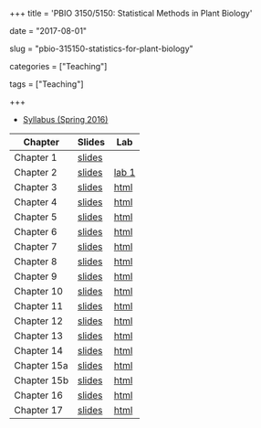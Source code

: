 +++
title = 'PBIO 3150/5150: Statistical Methods in Plant Biology'

date = "2017-08-01"

slug =  "pbio-315150-statistics-for-plant-biology"

categories = ["Teaching"]

tags = ["Teaching"]

+++

- [Syllabus (Spring 2016)](/teaching/pbio/syllabus2016.pdf) 

| Chapter       | Slides                             | Lab                                |
| ------------- | --------------------------------   | -------------                      |
| Chapter 1     | [slides](/teaching/pbio/ch1.pdf)   |                                    |
| Chapter 2     | [slides](/teaching/pbio/ch2.pdf)   | [lab 1](/teaching/pbio/Lab01.html)           |
| Chapter 3     | [slides](/teaching/pbio/ch3.pdf)   | [html]()                           |
| Chapter 4     | [slides](/teaching/pbio/ch4.pdf)   | [html]()                           |
| Chapter 5     | [slides](/teaching/pbio/ch5.pdf)   | [html]()                           |
| Chapter 6     | [slides](/teaching/pbio/ch6.pdf)   | [html]()                           |
| Chapter 7     | [slides](/teaching/pbio/ch7.pdf)   | [html]()                           |
| Chapter 8     | [slides](/teaching/pbio/ch8.pdf)   | [html]()                           |
| Chapter 9     | [slides](/teaching/pbio/ch9.pdf)   | [html]()                           |
| Chapter 10    | [slides](/teaching/pbio/ch10.pdf)  | [html]()                           |
| Chapter 11    | [slides](/teaching/pbio/ch11.pdf)  | [html]()                           |
| Chapter 12    | [slides](/teaching/pbio/ch12.pdf)  | [html]()                           |
| Chapter 13    | [slides](/teaching/pbio/ch13.pdf)  | [html]()                           |
| Chapter 14    | [slides](/teaching/pbio/ch14.pdf)  | [html]()                           |
| Chapter 15a   | [slides](/teaching/pbio/ch15a.pdf) | [html]()                           |
| Chapter 15b   | [slides](/teaching/pbio/ch15b.pdf) | [html]()                           |
| Chapter 16    | [slides](/teaching/pbio/ch16.pdf)  | [html]()                           |
| Chapter 17    | [slides](/teaching/pbio/ch17.pdf)  | [html]()                           |

 

